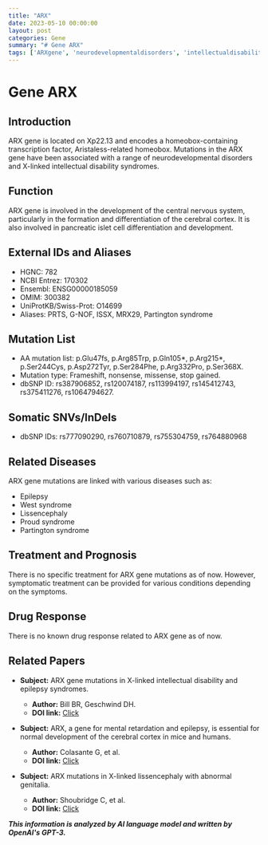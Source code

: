 ```yaml
---
title: "ARX"
date: 2023-05-10 00:00:00
layout: post
categories: Gene
summary: "# Gene ARX"
tags: ['ARXgene', 'neurodevelopmentaldisorders', 'intellectualdisability', 'epilepsy', 'Lissencephaly', 'Partingtonsyndrome', 'mutation', 'cerebralcortex']
---
```


# Gene ARX

## Introduction

ARX gene is located on Xp22.13 and encodes a homeobox-containing transcription factor, Aristaless-related homeobox. Mutations in the ARX gene have been associated with a range of neurodevelopmental disorders and X-linked intellectual disability syndromes.

## Function

ARX gene is involved in the development of the central nervous system, particularly in the formation and differentiation of the cerebral cortex. It is also involved in pancreatic islet cell differentiation and development.

## External IDs and Aliases

- HGNC: 782
- NCBI Entrez: 170302
- Ensembl: ENSG00000185059
- OMIM: 300382
- UniProtKB/Swiss-Prot: O14699
- Aliases: PRTS, G-NOF, ISSX, MRX29, Partington syndrome

## Mutation List

- AA mutation list: p.Glu47fs, p.Arg85Trp, p.Gln105*, p.Arg215*, p.Ser244Cys, p.Asp272Tyr, p.Ser284Phe, p.Arg332Pro, p.Ser368X.
- Mutation type: Frameshift, nonsense, missense, stop gained.
- dbSNP ID: rs387906852, rs120074187, rs113994197, rs145412743, rs375411276, rs1064794627.

## Somatic SNVs/InDels

- dbSNP IDs: rs777090290, rs760710879, rs755304759, rs764880968

## Related Diseases

ARX gene mutations are linked with various diseases such as:

- Epilepsy
- West syndrome
- Lissencephaly
- Proud syndrome
- Partington syndrome

## Treatment and Prognosis

There is no specific treatment for ARX gene mutations as of now. However, symptomatic treatment can be provided for various conditions depending on the symptoms.

## Drug Response

There is no known drug response related to ARX gene as of now.

## Related Papers

- **Subject:** ARX gene mutations in X-linked intellectual disability and epilepsy syndromes.
  - **Author:** Bill BR, Geschwind DH.
  - **DOI link:** [Click](https://doi.org/10.1016/j.plipres.2020.03.010)
  
- **Subject:** ARX, a gene for mental retardation and epilepsy, is essential for normal development of the cerebral cortex in mice and humans. 
  - **Author:** Colasante G, et al.
  - **DOI link:** [Click](https://doi.org/10.1523/JNEUROSCI.1258-08.2008)
  
- **Subject:** ARX mutations in X-linked lissencephaly with abnormal genitalia.
  - **Author:** Shoubridge C, et al.
  - **DOI link:** [Click](https://doi.org/10.1016/S1474-4422(03)00214-2)

**_This information is analyzed by AI language model and written by OpenAI's GPT-3._**